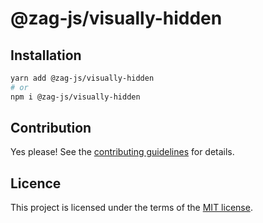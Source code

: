 # @zag-js/visually-hidden

## Installation

```sh
yarn add @zag-js/visually-hidden
# or
npm i @zag-js/visually-hidden
```

## Contribution

Yes please! See the [contributing guidelines](https://github.com/chakra-ui/zag/blob/main/CONTRIBUTING.md) for details.

## Licence

This project is licensed under the terms of the [MIT license](https://github.com/chakra-ui/zag/blob/main/LICENSE).
